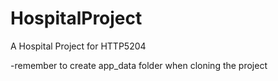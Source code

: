 # HospitalProject
A Hospital Project for HTTP5204



-remember to create app_data folder when cloning the project
